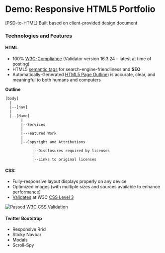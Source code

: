 # Demo: Responsive HTML5 Portfolio

[PSD-to-HTML] Built based on client-provided design document

### Technologies and Features

#### HTML

 * 100% [W3C-Compliance](https://validator.w3.org/) (Validator version 16.3.24 – latest at time of posting)
 * HTML5 [semantic tags](http://www.w3schools.com/html/html5_semantic_elements.asp) for search-engine-friendliness and **SEO**
 * Automatically-Generated [HTML5 Page Outline](https://www.w3.org/TR/html5/sections.html#outline)) is accurate, clear, and meaningful to both humans and computers

**Outline**

    [body]
      |
      |--[nav]
      |
      |--[Name]
           |
           |--Services
           |
           |--Featured Work
           |
           |--Copyright and Attributions
                |
                |--Disclosures required by licenses
                |
                |--Links to original licenses

#### CSS:

 * Fully-responsive layout displays properly on any device
 * Optimized images (with multiple sizes and sources available to enhance performance)
 * [Validates](https://jigsaw.w3.org/css-validator/) at W3C [CSS Level 3](https://www.w3.org/Style/CSS/current-work.html)

![Passed W3C CSS Validation](http://jigsaw.w3.org/css-validator/images/vcss)

#### Twitter Bootstrap

 * Responsive Rrid
 * Sticky Navbar
 * Modals
 * Scroll-Spy
